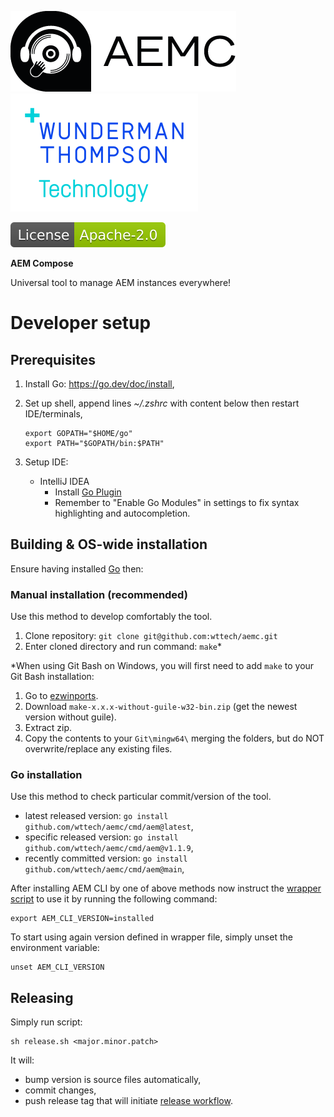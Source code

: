 ![AEM Compose Logo](https://github.com/wttech/aemc-ansible/raw/main/docs/logo-with-text.png)
[![WTT Logo](https://github.com/wttech/aemc-ansible/raw/main/docs/wtt-logo.png)](https://www.wundermanthompson.com/service/technology)

[![Apache License, Version 2.0, January 2004](https://github.com/wttech/aemc-ansible/raw/main/docs/apache-license-badge.svg)](http://www.apache.org/licenses/)

**AEM Compose**

Universal tool to manage AEM instances everywhere!

# Developer setup

## Prerequisites

1. Install Go: <https://go.dev/doc/install>,
2. Set up shell, append lines *~/.zshrc* with content below then restart IDE/terminals,

    ```shell
    export GOPATH="$HOME/go"
    export PATH="$GOPATH/bin:$PATH"
    ```
   
3. Setup IDE:
   - IntelliJ IDEA
     - Install [Go Plugin](https://plugins.jetbrains.com/plugin/9568-go)
     - Remember to  "Enable Go Modules" in settings to fix syntax highlighting and autocompletion.

## Building & OS-wide installation

Ensure having installed [Go](https://go.dev/dl/) then:

### Manual installation (recommended)

Use this method to develop comfortably the tool.

1. Clone repository: `git clone git@github.com:wttech/aemc.git`
2. Enter cloned directory and run command: `make`*

*When using Git Bash on Windows, you will first need to add `make` to your Git Bash installation:
1. Go to [ezwinports](https://sourceforge.net/projects/ezwinports/files/).
2. Download `make-x.x.x-without-guile-w32-bin.zip` (get the newest version without guile).
3. Extract zip.
4. Copy the contents to your `Git\mingw64\` merging the folders, but do NOT overwrite/replace any existing files.

### Go installation

Use this method to check particular commit/version of the tool.

- latest released version: `go install github.com/wttech/aemc/cmd/aem@latest`,
- specific released version: `go install github.com/wttech/aemc/cmd/aem@v1.1.9`,
- recently committed version: `go install github.com/wttech/aemc/cmd/aem@main`,

After installing AEM CLI by one of above methods now instruct the [wrapper script](pkg/project/common/aemw) to use it by running the following command:

```shell
export AEM_CLI_VERSION=installed
```

To start using again version defined in wrapper file, simply unset the environment variable:

```shell
unset AEM_CLI_VERSION
```

## Releasing

Simply run script:

```shell
sh release.sh <major.minor.patch>
```

It will:

* bump version is source files automatically,
* commit changes,
* push release tag that will initiate [release workflow](.github/workflows/release-perform.yml).
